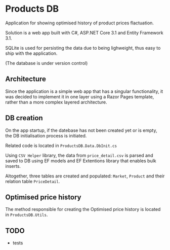 # Products DB

Application for showing optimised history of product prices flactuation.

Solution is a web app built with C#, ASP.NET Core 3.1 and Entity Framework 3.1.

SQLite is used for persisting the data due to being lighweight, thus easy to ship with the application.

(The database is under version control)


## Architecture

Since the application is a simple web app that has a singular functionality, 
it was decided to implement it in one layer
using a Razor Pages template, 
rather than a more complex layered architecture.

## DB creation

On the app startup, if the datebase has not been created yet or is empty,
the DB initialisation process is initiated.

Related code is located in `ProductsDB.Data.DbInit.cs`

Using `CSV Helper` library, the data from `price_detail.csv` is parsed and saved to DB using EF models
and EF Extentions library that enables bulk inserts.

Altogether, three tables are created and populated: `Market`, `Product` and their relation table `PriceDetail`.

## Optimised price history

The method responsible for creating the Optimised price history is located in `ProductsDB.Utils`.

## TODO

- tests